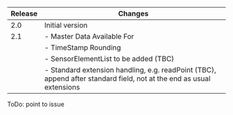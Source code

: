 

| Release  | Changes                     |
| -------- | --------------------------- |
| 2.0      | Initial version             |
| 2.1      | - Master Data Available For |
| |          - TimeStamp Rounding        | 
||           - SensorElementList to be added (TBC) |
||           - Standard extension handling, e.g. readPoint (TBC), append after standard field, not at the end as usual extensions |

ToDo: point to issue 